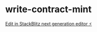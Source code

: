 # write-contract-mint

[Edit in StackBlitz next generation editor ⚡️](https://stackblitz.com/~/github.com/sudo-self/write-contract-mint)